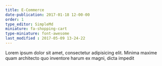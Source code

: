```yaml
---
title: E-Commerce
date-publication: 2017-01-18 12-00-00
order: 1
type_editor: SimpleMd
miniature: fa-shopping-cart
type-miniature: font-awesome
last_modified : 2017-05-09 13-24-22
---
```

Lorem ipsum dolor sit amet, consectetur adipisicing elit. Minima maxime quam architecto quo inventore harum ex magni, dicta impedit